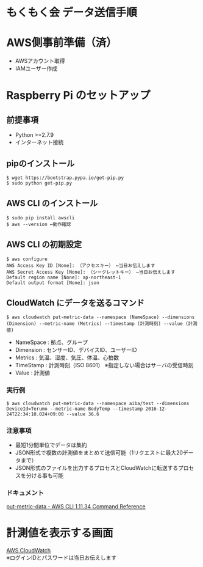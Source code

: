 # もくもく会 データ送信手順

# AWS側事前準備（済）
- AWSアカウント取得
- IAMユーザー作成


# Raspberry Pi のセットアップ

## 前提事項
- Python >=2.7.9
- インターネット接続

## pipのインストール
```
$ wget https://bootstrap.pypa.io/get-pip.py
$ sudo python get-pip.py
```

## AWS CLI のインストール
```
$ sudo pip install awscli
$ aws --version ←動作確認
```

## AWS CLI の初期設定
```
$ aws configure
AWS Access Key ID [None]: （アクセスキー） ←当日お伝えします
AWS Secret Access Key [None]: （シークレットキー） ←当日お伝えします
Default region name [None]: ap-northeast-1
Default output format [None]: json
```

## CloudWatch にデータを送るコマンド

```
$ aws cloudwatch put-metric-data --namespace (NameSpace) --dimensions (Dimension) --metric-name (Metrics) --timestamp (計測時刻) --value (計測値)
```

- NameSpace : 拠点、グループ
- Dimension : センサーID、デバイスID、ユーザーID
- Metrics : 気温、湿度、気圧、体温、心拍数
- TimeStamp : 計測時刻（ISO 8601） ※指定しない場合はサーバの受信時刻
- Value : 計測値

### 実行例
```
$ aws cloudwatch put-metric-data --namespace aiba/test --dimensions DeviceId=Terumo --metric-name BodyTemp --timestamp 2016-12-24T22:34:10.024+09:00 --value 36.6
```

### 注意事項
- 最短1分間単位でデータは集約
- JSON形式で複数の計測値をまとめて送信可能（1リクエストに最大20データまで）
- JSON形式のファイルを出力するプロセスとCloudWatchに転送するプロセスを分ける事も可能  

### ドキュメント
[put-metric-data - AWS CLI 1.11.34 Command Reference](http://docs.aws.amazon.com/cli/latest/reference/cloudwatch/put-metric-data.html)


# 計測値を表示する画面
[AWS CloudWatch](https://ap-northeast-1.console.aws.amazon.com/cloudwatch/)  
※ログインIDとパスワードは当日お伝えします
